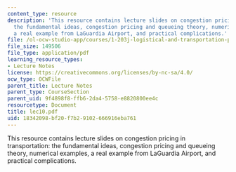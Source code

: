 ```yaml
---
content_type: resource
description: 'This resource contains lecture slides on congestion pricing in transportation:
  the fundamental ideas, congestion pricing and queueing theory, numerical examples,
  a real example from LaGuardia Airport, and practical complications.'
file: /ol-ocw-studio-app/courses/1-203j-logistical-and-transportation-planning-methods-fall-2006/18342098bf20f7b29102666916eba761_lec10.pdf
file_size: 149506
file_type: application/pdf
learning_resource_types:
- Lecture Notes
license: https://creativecommons.org/licenses/by-nc-sa/4.0/
ocw_type: OCWFile
parent_title: Lecture Notes
parent_type: CourseSection
parent_uid: 9f4898f8-ffb6-2da4-5758-e8820800ee4c
resourcetype: Document
title: lec10.pdf
uid: 18342098-bf20-f7b2-9102-666916eba761
---
```

This resource contains lecture slides on congestion pricing in transportation: the fundamental ideas, congestion pricing and queueing theory, numerical examples, a real example from LaGuardia Airport, and practical complications.